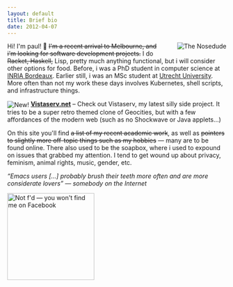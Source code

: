 ```yaml
---
layout: default
title: Brief bio
date: 2012-04-07
---
```


<img alt="The Nosedude" src="/images/noseman.jpg" style="float: right; margin-left: 25px; margin-bottom: 10px;" />

Hi!  I'm paul! 👋 <strike>I'm a recent arrival to Melbourne, and i'm looking for software
development projects.</strike> I do <strike>Racket, Haskell,</strike> Lisp, pretty much anything
functional, but i will consider other options for food.  Before, i was a PhD student in computer
science at <a href="http://people.bordeaux.inria.fr/pwalt">INRIA Bordeaux</a>.  Earlier still, i was
an MSc student at <a href="http://www.staff.science.uu.nl/~swier004/">Utrecht University</a>.  More
often than not my work these days involves Kubernetes, shell scripts, and infrastructure things.

<p>
  <img alt="New!" src="/images/new.gif" style="vertical-align: middle; margin: 0;" />
  <strong><a href="https://www.vistaserv.net/">Vistaserv.net</a></strong>
  &ndash; Check out Vistaserv, my latest silly side project.  It tries
  to be a super retro themed clone of Geocities, but with a few
  affordances of the modern web (such as no Shockwave or Java
  applets...)
</p>

<p>On this site you'll find <strike>a list of my recent academic work</strike>,
    as well as <strike>pointers to slightly more off-topic things
    such as my hobbies</strike> &mdash; many are to be found online. There also
    used to be the soapbox, where i used to expound on issues that
    grabbed my attention. I tend to get wound up about privacy,
    feminism, animal rights, music, gender, etc.</p>

<p><em>“Emacs users [...] probably brush their teeth more often and
are more considerate lovers” &mdash; somebody on the Internet</em></p>

<p><a href="https://www.fsf.org/fb"><img src="/images/no-facebook-me.png"
alt="Not f'd — you won't find me on Facebook" style="width:200px;" /></a></p>
